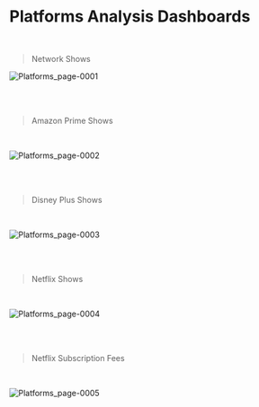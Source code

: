 # Platforms Analysis Dashboards

<br>

> Network Shows



![Platforms_page-0001](https://user-images.githubusercontent.com/99053678/183886508-1df3285e-8926-47be-9fc5-146f8c131f65.jpg)

<br>
<br>

> Amazon Prime Shows

<br>

![Platforms_page-0002](https://user-images.githubusercontent.com/99053678/183886520-edb6246d-e2a7-45f0-b877-6f2dbb1dba69.jpg)

<br>
<br>

> Disney Plus Shows

<br>

![Platforms_page-0003](https://user-images.githubusercontent.com/99053678/183886531-d443f995-b927-4128-9a1f-61380462dfb9.jpg)

<br>
<br>

> Netflix Shows

<br>

![Platforms_page-0004](https://user-images.githubusercontent.com/99053678/183886540-fefb442c-7749-4a01-b1f3-059caafd15d6.jpg)

<br>
<br>

> Netflix Subscription Fees

<br>

![Platforms_page-0005](https://user-images.githubusercontent.com/99053678/183886550-4e9fe119-354a-4d00-ad15-0c8366a9b7ad.jpg)
